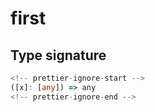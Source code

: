 # first

## Type signature

```typescript
<!-- prettier-ignore-start -->
([x]: [any]) => any
<!-- prettier-ignore-end -->
```
